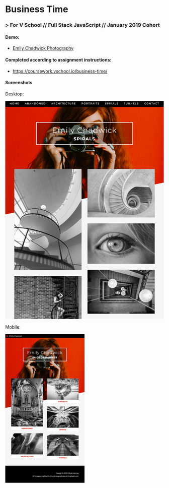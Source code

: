 # Business Time
### > For V School // Full Stack JavaScript // January 2019 Cohort

#### Demo:
- <a href="https://htmlpreview.github.io/?https://github.com/yummywakame/V-School-Assignments/blob/master/projects/week-03/business-time/index.html" target="_blank">Emily Chadwick Photography</a>

#### Completed according to assignment instructions: 
- https://coursework.vschool.io/business-time/

#### Screenshots
Desktop:

<img src="screenshot2.png">

Mobile:

<img src="screenshot.png" width="50%">
